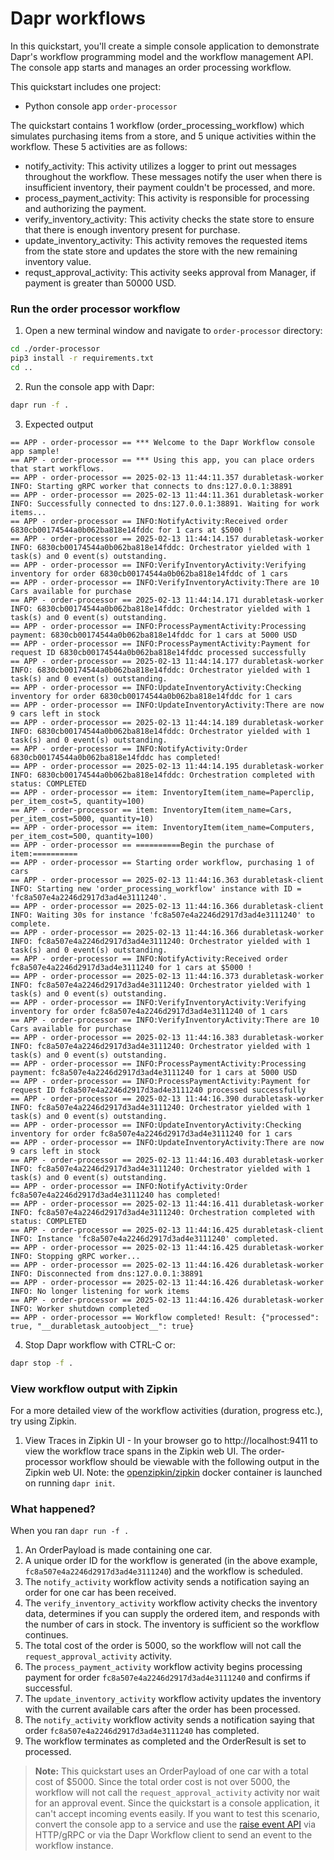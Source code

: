 # Dapr workflows

In this quickstart, you'll create a simple console application to demonstrate Dapr's workflow programming model and the workflow management API. The console app starts and manages an order processing workflow.

This quickstart includes one project:

- Python console app `order-processor` 

The quickstart contains 1 workflow (order_processing_workflow) which simulates purchasing items from a store, and 5 unique activities within the workflow. These 5 activities are as follows:

- notify_activity: This activity utilizes a logger to print out messages throughout the workflow. These messages notify the user when there is insufficient inventory, their payment couldn't be processed, and more.
- process_payment_activity: This activity is responsible for processing and authorizing the payment.
- verify_inventory_activity: This activity checks the state store to ensure that there is enough inventory present for purchase.
- update_inventory_activity: This activity removes the requested items from the state store and updates the store with the new remaining inventory value.
- requst_approval_activity: This activity seeks approval from Manager, if payment is greater than 50000 USD.

### Run the order processor workflow

1. Open a new terminal window and navigate to `order-processor` directory: 

<!-- STEP
name: Install requirements
-->

```sh
cd ./order-processor
pip3 install -r requirements.txt
cd ..
```

<!-- END_STEP -->
2. Run the console app with Dapr: 
<!-- STEP
name: Running this example
expected_stdout_lines:
  - "== APP - order-processor == INFO:UpdateInventoryActivity:There are now 9 cars left in stock"
  - "== APP - order-processor == Workflow completed! Result: {\"processed\": true"
output_match_mode: substring
background: true
timeout_seconds: 120
sleep: 15
-->

```sh
dapr run -f .
```

<!-- END_STEP -->

3. Expected output

```
== APP - order-processor == *** Welcome to the Dapr Workflow console app sample!
== APP - order-processor == *** Using this app, you can place orders that start workflows.
== APP - order-processor == 2025-02-13 11:44:11.357 durabletask-worker INFO: Starting gRPC worker that connects to dns:127.0.0.1:38891
== APP - order-processor == 2025-02-13 11:44:11.361 durabletask-worker INFO: Successfully connected to dns:127.0.0.1:38891. Waiting for work items...
== APP - order-processor == INFO:NotifyActivity:Received order 6830cb00174544a0b062ba818e14fddc for 1 cars at $5000 !
== APP - order-processor == 2025-02-13 11:44:14.157 durabletask-worker INFO: 6830cb00174544a0b062ba818e14fddc: Orchestrator yielded with 1 task(s) and 0 event(s) outstanding.
== APP - order-processor == INFO:VerifyInventoryActivity:Verifying inventory for order 6830cb00174544a0b062ba818e14fddc of 1 cars
== APP - order-processor == INFO:VerifyInventoryActivity:There are 10 Cars available for purchase
== APP - order-processor == 2025-02-13 11:44:14.171 durabletask-worker INFO: 6830cb00174544a0b062ba818e14fddc: Orchestrator yielded with 1 task(s) and 0 event(s) outstanding.
== APP - order-processor == INFO:ProcessPaymentActivity:Processing payment: 6830cb00174544a0b062ba818e14fddc for 1 cars at 5000 USD
== APP - order-processor == INFO:ProcessPaymentActivity:Payment for request ID 6830cb00174544a0b062ba818e14fddc processed successfully
== APP - order-processor == 2025-02-13 11:44:14.177 durabletask-worker INFO: 6830cb00174544a0b062ba818e14fddc: Orchestrator yielded with 1 task(s) and 0 event(s) outstanding.
== APP - order-processor == INFO:UpdateInventoryActivity:Checking inventory for order 6830cb00174544a0b062ba818e14fddc for 1 cars
== APP - order-processor == INFO:UpdateInventoryActivity:There are now 9 cars left in stock
== APP - order-processor == 2025-02-13 11:44:14.189 durabletask-worker INFO: 6830cb00174544a0b062ba818e14fddc: Orchestrator yielded with 1 task(s) and 0 event(s) outstanding.
== APP - order-processor == INFO:NotifyActivity:Order 6830cb00174544a0b062ba818e14fddc has completed!
== APP - order-processor == 2025-02-13 11:44:14.195 durabletask-worker INFO: 6830cb00174544a0b062ba818e14fddc: Orchestration completed with status: COMPLETED
== APP - order-processor == item: InventoryItem(item_name=Paperclip, per_item_cost=5, quantity=100)
== APP - order-processor == item: InventoryItem(item_name=Cars, per_item_cost=5000, quantity=10)
== APP - order-processor == item: InventoryItem(item_name=Computers, per_item_cost=500, quantity=100)
== APP - order-processor == ==========Begin the purchase of item:==========
== APP - order-processor == Starting order workflow, purchasing 1 of cars
== APP - order-processor == 2025-02-13 11:44:16.363 durabletask-client INFO: Starting new 'order_processing_workflow' instance with ID = 'fc8a507e4a2246d2917d3ad4e3111240'.
== APP - order-processor == 2025-02-13 11:44:16.366 durabletask-client INFO: Waiting 30s for instance 'fc8a507e4a2246d2917d3ad4e3111240' to complete.
== APP - order-processor == 2025-02-13 11:44:16.366 durabletask-worker INFO: fc8a507e4a2246d2917d3ad4e3111240: Orchestrator yielded with 1 task(s) and 0 event(s) outstanding.
== APP - order-processor == INFO:NotifyActivity:Received order fc8a507e4a2246d2917d3ad4e3111240 for 1 cars at $5000 !
== APP - order-processor == 2025-02-13 11:44:16.373 durabletask-worker INFO: fc8a507e4a2246d2917d3ad4e3111240: Orchestrator yielded with 1 task(s) and 0 event(s) outstanding.
== APP - order-processor == INFO:VerifyInventoryActivity:Verifying inventory for order fc8a507e4a2246d2917d3ad4e3111240 of 1 cars
== APP - order-processor == INFO:VerifyInventoryActivity:There are 10 Cars available for purchase
== APP - order-processor == 2025-02-13 11:44:16.383 durabletask-worker INFO: fc8a507e4a2246d2917d3ad4e3111240: Orchestrator yielded with 1 task(s) and 0 event(s) outstanding.
== APP - order-processor == INFO:ProcessPaymentActivity:Processing payment: fc8a507e4a2246d2917d3ad4e3111240 for 1 cars at 5000 USD
== APP - order-processor == INFO:ProcessPaymentActivity:Payment for request ID fc8a507e4a2246d2917d3ad4e3111240 processed successfully
== APP - order-processor == 2025-02-13 11:44:16.390 durabletask-worker INFO: fc8a507e4a2246d2917d3ad4e3111240: Orchestrator yielded with 1 task(s) and 0 event(s) outstanding.
== APP - order-processor == INFO:UpdateInventoryActivity:Checking inventory for order fc8a507e4a2246d2917d3ad4e3111240 for 1 cars
== APP - order-processor == INFO:UpdateInventoryActivity:There are now 9 cars left in stock
== APP - order-processor == 2025-02-13 11:44:16.403 durabletask-worker INFO: fc8a507e4a2246d2917d3ad4e3111240: Orchestrator yielded with 1 task(s) and 0 event(s) outstanding.
== APP - order-processor == INFO:NotifyActivity:Order fc8a507e4a2246d2917d3ad4e3111240 has completed!
== APP - order-processor == 2025-02-13 11:44:16.411 durabletask-worker INFO: fc8a507e4a2246d2917d3ad4e3111240: Orchestration completed with status: COMPLETED
== APP - order-processor == 2025-02-13 11:44:16.425 durabletask-client INFO: Instance 'fc8a507e4a2246d2917d3ad4e3111240' completed.
== APP - order-processor == 2025-02-13 11:44:16.425 durabletask-worker INFO: Stopping gRPC worker...
== APP - order-processor == 2025-02-13 11:44:16.426 durabletask-worker INFO: Disconnected from dns:127.0.0.1:38891
== APP - order-processor == 2025-02-13 11:44:16.426 durabletask-worker INFO: No longer listening for work items
== APP - order-processor == 2025-02-13 11:44:16.426 durabletask-worker INFO: Worker shutdown completed
== APP - order-processor == Workflow completed! Result: {"processed": true, "__durabletask_autoobject__": true}
```

4. Stop Dapr workflow with CTRL-C or:

```sh
dapr stop -f .
```

### View workflow output with Zipkin

For a more detailed view of the workflow activities (duration, progress etc.), try using Zipkin.

1. View Traces in Zipkin UI - In your browser go to http://localhost:9411 to view the workflow trace spans in the Zipkin web UI. The order-processor workflow should be viewable with the following output in the Zipkin web UI. Note: the [openzipkin/zipkin](https://hub.docker.com/r/openzipkin/zipkin/) docker container is launched on running `dapr init`. 

**<ZIPKIN TRACE FOR PYTHON CONSOLE APP>**

### What happened? 

When you ran `dapr run -f .`

1. An OrderPayload is made containing one car.
2. A unique order ID for the workflow is generated (in the above example, `fc8a507e4a2246d2917d3ad4e3111240`) and the workflow is scheduled.
3. The `notify_activity` workflow activity sends a notification saying an order for one car has been received.
4. The `verify_inventory_activity` workflow activity checks the inventory data, determines if you can supply the ordered item, and responds with the number of cars in stock. The inventory is sufficient so the workflow continues.
5. The total cost of the order is 5000, so the workflow will not call the `request_approval_activity` activity.
6. The `process_payment_activity` workflow activity begins processing payment for order `fc8a507e4a2246d2917d3ad4e3111240` and confirms if successful.
7. The `update_inventory_activity` workflow activity updates the inventory with the current available cars after the order has been processed.
8. The `notify_activity` workflow activity sends a notification saying that order `fc8a507e4a2246d2917d3ad4e3111240` has completed.
9. The workflow terminates as completed and the OrderResult is set to processed.

> **Note:** This quickstart uses an OrderPayload of one car with a total cost of $5000. Since the total order cost is not over 5000, the workflow will not call the `request_approval_activity` activity nor wait for an approval event. Since the quickstart is a console application, it can't accept incoming events easily. If you want to test this scenario, convert the console app to a service and use the [raise event API](https://v1-15.docs.dapr.io/reference/api/workflow_api/#raise-event-request) via HTTP/gRPC or via the Dapr Workflow client to send an event to the workflow instance.